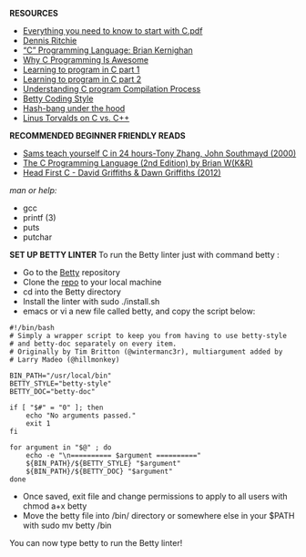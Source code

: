 **RESOURCES**

* [Everything you need to know to start with C.pdf](https://drive.google.com/file/d/1pa0nfo6ebh7bP6qyRVMIJd1mT-DuhPvi/view?usp=drivesdk)
* [Dennis Ritchie](https://en.m.wikipedia.org/wiki/Dennis_Ritchie)
* [“C” Programming Language: Brian Kernighan](https://youtu.be/de2Hsvxaf8M)
* [Why C Programming Is Awesome](https://youtu.be/smGalmxPVYc)
* [Learning to program in C part 1](https://youtu.be/rk2fK2IIiiQ)
* [Learning to program in C part 2](https://youtu.be/FwpP_MsZWnU)
* [Understanding C program Compilation Process](https://youtu.be/VDslRumKvRA)
* [Betty Coding Style](https://github.com/holbertonschool/Betty/wiki)
* [Hash-bang under the hood](https://twitter.com/unix_byte/status/1024147947393495040?t=2B0zz7EoVx-qTV4s09bfCQ&s=19)
* [Linus Torvalds on C vs. C++](http://harmful.cat-v.org/software/c++/linus)

**RECOMMENDED BEGINNER FRIENDLY READS**
* [Sams teach yourself C in 24 hours-Tony Zhang, John Southmayd (2000)](https://drive.google.com/file/d/1pfBgib7svXSe86ap3zsqAHFmoqcbjN1g/view?usp=drivesdk)
* [The C Programming Language (2nd Edition) by Brian W(K&R)](https://drive.google.com/file/d/1pbUkVUr0bKd1QU7xtEdo_NdtyfRdvr9n/view?usp=drivesdk)
* [Head First C - David Griffiths & Dawn Griffiths (2012)](https://drive.google.com/file/d/1pbQoTO8Xy745IAeekWjZm7bpaz8Dqd7Y/view?usp=drivesdk)

*man or help:*

* gcc
* printf (3)
* puts
* putchar

**SET UP BETTY LINTER**
To run the Betty linter just with command betty <filename>:

* Go to the [Betty](https://github.com/holbertonschool/Betty) repository
* Clone the [repo](https://github.com/holbertonschool/Betty) to your local machine
* cd into the Betty directory
* Install the linter with sudo ./install.sh
* emacs or vi a new file called betty, and copy the script below:
```
#!/bin/bash
# Simply a wrapper script to keep you from having to use betty-style
# and betty-doc separately on every item.
# Originally by Tim Britton (@wintermanc3r), multiargument added by
# Larry Madeo (@hillmonkey)

BIN_PATH="/usr/local/bin"
BETTY_STYLE="betty-style"
BETTY_DOC="betty-doc"

if [ "$#" = "0" ]; then
    echo "No arguments passed."
    exit 1
fi

for argument in "$@" ; do
    echo -e "\n========== $argument =========="
    ${BIN_PATH}/${BETTY_STYLE} "$argument"
    ${BIN_PATH}/${BETTY_DOC} "$argument"
done
```
* Once saved, exit file and change permissions to apply to all users with chmod a+x betty
* Move the betty file into /bin/ directory or somewhere else in your $PATH with sudo mv betty /bin

You can now type betty <filename> to run the Betty linter!

